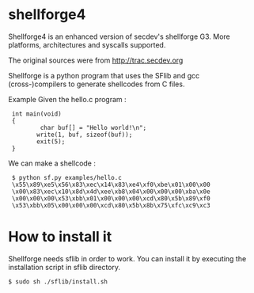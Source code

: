shellforge4
===========

Shellforge4 is an enhanced version of secdev's shellforge G3. More platforms, architectures and syscalls supported.

The original sources were from http://trac.secdev.org


Shellforge is a python program that uses the SFlib and gcc (cross-)compilers to generate shellcodes from C files.

Example
Given the hello.c program :
```
 int main(void) 
 {
         char buf[] = "Hello world!\n";
        write(1, buf, sizeof(buf));
        exit(5);
 }
```
We can make a shellcode :
```
 $ python sf.py examples/hello.c
 \x55\x89\xe5\x56\x83\xec\x14\x83\xe4\xf0\xbe\x01\x00\x00
 \x00\x83\xec\x10\x8d\x4d\xee\xb8\x04\x00\x00\x00\xba\x0e
 \x00\x00\x00\x53\xbb\x01\x00\x00\x00\xcd\x80\x5b\x89\xf0
 \x53\xbb\x05\x00\x00\x00\xcd\x80\x5b\x8b\x75\xfc\xc9\xc3
```

# How to install it

Shellforge needs sflib in order to work. You can install it by executing the installation script in sflib directory.
```
$ sudo sh ./sflib/install.sh
```

